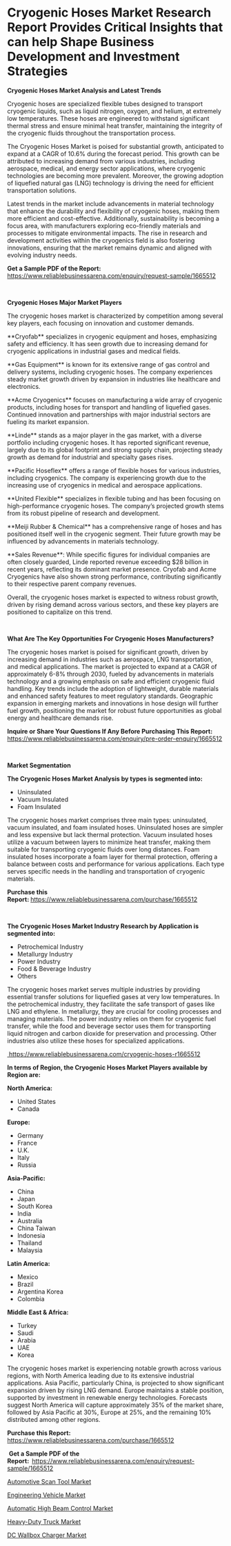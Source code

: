 <p><h1>Cryogenic Hoses Market Research Report Provides Critical Insights that can help Shape Business Development and Investment Strategies</h1></p><p><strong>Cryogenic Hoses Market Analysis and Latest Trends</strong></p>
<p><p>Cryogenic hoses are specialized flexible tubes designed to transport cryogenic liquids, such as liquid nitrogen, oxygen, and helium, at extremely low temperatures. These hoses are engineered to withstand significant thermal stress and ensure minimal heat transfer, maintaining the integrity of the cryogenic fluids throughout the transportation process. </p><p>The Cryogenic Hoses Market is poised for substantial growth, anticipated to expand at a CAGR of 10.6% during the forecast period. This growth can be attributed to increasing demand from various industries, including aerospace, medical, and energy sector applications, where cryogenic technologies are becoming more prevalent. Moreover, the growing adoption of liquefied natural gas (LNG) technology is driving the need for efficient transportation solutions.</p><p>Latest trends in the market include advancements in material technology that enhance the durability and flexibility of cryogenic hoses, making them more efficient and cost-effective. Additionally, sustainability is becoming a focus area, with manufacturers exploring eco-friendly materials and processes to mitigate environmental impacts. The rise in research and development activities within the cryogenics field is also fostering innovations, ensuring that the market remains dynamic and aligned with evolving industry needs.</p></p>
<p><strong>Get a Sample PDF of the Report:&nbsp;</strong> <a href="https://www.reliablebusinessarena.com/enquiry/request-sample/1665512?utm_campaign=2264&utm_medium=2&utm_source=Github&utm_content=ia&utm_term=06022025&utm_id=cryogenic-hoses">https://www.reliablebusinessarena.com/enquiry/request-sample/1665512</a></p>
<p>&nbsp;</p>
<p><strong>Cryogenic Hoses Major Market Players</strong></p>
<p><p>The cryogenic hoses market is characterized by competition among several key players, each focusing on innovation and customer demands. </p><p>**Cryofab** specializes in cryogenic equipment and hoses, emphasizing safety and efficiency. It has seen growth due to increasing demand for cryogenic applications in industrial gases and medical fields.</p><p>**Gas Equipment** is known for its extensive range of gas control and delivery systems, including cryogenic hoses. The company experiences steady market growth driven by expansion in industries like healthcare and electronics.</p><p>**Acme Cryogenics** focuses on manufacturing a wide array of cryogenic products, including hoses for transport and handling of liquefied gases. Continued innovation and partnerships with major industrial sectors are fueling its market expansion.</p><p>**Linde** stands as a major player in the gas market, with a diverse portfolio including cryogenic hoses. It has reported significant revenue, largely due to its global footprint and strong supply chain, projecting steady growth as demand for industrial and specialty gases rises.</p><p>**Pacific Hoseflex** offers a range of flexible hoses for various industries, including cryogenics. The company is experiencing growth due to the increasing use of cryogenics in medical and aerospace applications.</p><p>**United Flexible** specializes in flexible tubing and has been focusing on high-performance cryogenic hoses. The company’s projected growth stems from its robust pipeline of research and development.</p><p>**Meiji Rubber & Chemical** has a comprehensive range of hoses and has positioned itself well in the cryogenic segment. Their future growth may be influenced by advancements in materials technology.</p><p>**Sales Revenue**: While specific figures for individual companies are often closely guarded, Linde reported revenue exceeding $28 billion in recent years, reflecting its dominant market presence. Cryofab and Acme Cryogenics have also shown strong performance, contributing significantly to their respective parent company revenues.</p><p>Overall, the cryogenic hoses market is expected to witness robust growth, driven by rising demand across various sectors, and these key players are positioned to capitalize on this trend.</p></p>
<p>&nbsp;</p>
<p><strong>What Are The Key Opportunities For Cryogenic Hoses Manufacturers?</strong></p>
<p><p>The cryogenic hoses market is poised for significant growth, driven by increasing demand in industries such as aerospace, LNG transportation, and medical applications. The market is projected to expand at a CAGR of approximately 6-8% through 2030, fueled by advancements in materials technology and a growing emphasis on safe and efficient cryogenic fluid handling. Key trends include the adoption of lightweight, durable materials and enhanced safety features to meet regulatory standards. Geographic expansion in emerging markets and innovations in hose design will further fuel growth, positioning the market for robust future opportunities as global energy and healthcare demands rise.</p></p>
<p><strong>Inquire or Share Your Questions If Any Before Purchasing This Report:</strong> <a href="https://www.reliablebusinessarena.com/enquiry/pre-order-enquiry/1665512?utm_campaign=2264&utm_medium=2&utm_source=Github&utm_content=ia&utm_term=06022025&utm_id=cryogenic-hoses">https://www.reliablebusinessarena.com/enquiry/pre-order-enquiry/1665512</a></p>
<p>&nbsp;</p>
<p><strong>Market Segmentation</strong></p>
<p><strong>The Cryogenic Hoses Market Analysis by types is segmented into:</strong></p>
<p><ul><li>Uninsulated</li><li>Vacuum Insulated</li><li>Foam Insulated</li></ul></p>
<p><p>The cryogenic hoses market comprises three main types: uninsulated, vacuum insulated, and foam insulated hoses. Uninsulated hoses are simpler and less expensive but lack thermal protection. Vacuum insulated hoses utilize a vacuum between layers to minimize heat transfer, making them suitable for transporting cryogenic fluids over long distances. Foam insulated hoses incorporate a foam layer for thermal protection, offering a balance between costs and performance for various applications. Each type serves specific needs in the handling and transportation of cryogenic materials.</p></p>
<p><strong>Purchase this Report:&nbsp;</strong><a href="https://www.reliablebusinessarena.com/purchase/1665512?utm_campaign=2264&utm_medium=2&utm_source=Github&utm_content=ia&utm_term=06022025&utm_id=cryogenic-hoses">https://www.reliablebusinessarena.com/purchase/1665512</a></p>
<p>&nbsp;</p>
<p><strong>The Cryogenic Hoses Market Industry Research by Application is segmented into:</strong></p>
<p><ul><li>Petrochemical Industry</li><li>Metallurgy Industry</li><li>Power Industry</li><li>Food & Beverage Industry</li><li>Others</li></ul></p>
<p><p>The cryogenic hoses market serves multiple industries by providing essential transfer solutions for liquefied gases at very low temperatures. In the petrochemical industry, they facilitate the safe transport of gases like LNG and ethylene. In metallurgy, they are crucial for cooling processes and managing materials. The power industry relies on them for cryogenic fuel transfer, while the food and beverage sector uses them for transporting liquid nitrogen and carbon dioxide for preservation and processing. Other industries also utilize these hoses for specialized applications.</p></p>
<p><a href="https://www.reliablebusinessarena.com/cryogenic-hoses-r1665512?utm_campaign=2264&utm_medium=2&utm_source=Github&utm_content=ia&utm_term=06022025&utm_id=cryogenic-hoses">&nbsp;https://www.reliablebusinessarena.com/cryogenic-hoses-r1665512</a></p>
<p><strong>In terms of Region, the Cryogenic Hoses Market Players available by Region are:</strong></p>
<p>
    <p> <strong> North America: </strong>
        <ul>
            <li>United States</li>
            <li>Canada</li>
        </ul>
        </p> 
    <p> <strong> Europe: </strong>
        <ul>
            <li>Germany</li>
            <li>France</li>
            <li>U.K.</li>
            <li>Italy</li>
            <li>Russia</li>
        </ul>
        </p> 
    <p> <strong> Asia-Pacific: </strong>
        <ul>
            <li>China</li>
            <li>Japan</li>
            <li>South Korea</li>
            <li>India</li>
            <li>Australia</li>
            <li>China Taiwan</li>
            <li>Indonesia</li>
            <li>Thailand</li>
            <li>Malaysia</li>
        </ul>
        </p> 
    <p> <strong> Latin America: </strong>
        <ul>
            <li>Mexico</li>
            <li>Brazil</li>
            <li>Argentina Korea</li>
            <li>Colombia</li>
        </ul>
        </p> 
    <p> <strong> Middle East & Africa: </strong>
        <ul>
            <li>Turkey</li>
            <li>Saudi</li>
            <li>Arabia</li>
            <li>UAE</li>
            <li>Korea</li>
        </ul>
    </p>
    </p>
<p><p>The cryogenic hoses market is experiencing notable growth across various regions, with North America leading due to its extensive industrial applications. Asia Pacific, particularly China, is projected to show significant expansion driven by rising LNG demand. Europe maintains a stable position, supported by investment in renewable energy technologies. Forecasts suggest North America will capture approximately 35% of the market share, followed by Asia Pacific at 30%, Europe at 25%, and the remaining 10% distributed among other regions.</p></p>
<p><strong>Purchase this Report: </strong><a href="https://www.reliablebusinessarena.com/purchase/1665512?utm_campaign=2264&utm_medium=2&utm_source=Github&utm_content=ia&utm_term=06022025&utm_id=cryogenic-hoses">https://www.reliablebusinessarena.com/purchase/1665512</a></p>
<p>&nbsp;<strong>Get a Sample PDF of the Report:&nbsp;&nbsp;</strong><a href="https://www.reliablebusinessarena.com/enquiry/request-sample/1665512?utm_campaign=2264&utm_medium=2&utm_source=Github&utm_content=ia&utm_term=06022025&utm_id=cryogenic-hoses">https://www.reliablebusinessarena.com/enquiry/request-sample/1665512</a></p>
<p><strong></strong></p>
<p><p><a href="https://www.linkedin.com/pulse/projected-cagr-10-automotive-scan-tool-market-analysis-production-hzkce?utm_campaign=2264&utm_medium=2&utm_source=Github&utm_content=ia&utm_term=06022025&utm_id=cryogenic-hoses">Automotive Scan Tool Market</a></p><p><a href="https://www.linkedin.com/pulse/engineering-vehicle-market-analysis-report-2025-2032-macro-cfype?utm_campaign=2264&utm_medium=2&utm_source=Github&utm_content=ia&utm_term=06022025&utm_id=cryogenic-hoses">Engineering Vehicle Market</a></p><p><a href="https://www.linkedin.com/pulse/57-growth-expected-automatic-high-beam-control-market-between-ds2de?utm_campaign=2264&utm_medium=2&utm_source=Github&utm_content=ia&utm_term=06022025&utm_id=cryogenic-hoses">Automatic High Beam Control Market</a></p><p><a href="https://www.linkedin.com/pulse/future-market-trends-heavy-duty-truck-forecasting-size-share-qjoee?utm_campaign=2264&utm_medium=2&utm_source=Github&utm_content=ia&utm_term=06022025&utm_id=cryogenic-hoses">Heavy-Duty Truck Market</a></p><p><a href="https://www.linkedin.com/pulse/future-dc-wallbox-charger-market-growth-predictions-cagr-67as-z6mse?utm_campaign=2264&utm_medium=2&utm_source=Github&utm_content=ia&utm_term=06022025&utm_id=cryogenic-hoses">DC Wallbox Charger Market</a></p></p>